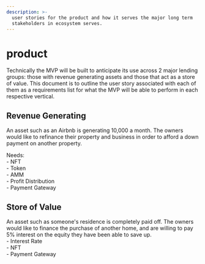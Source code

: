 ```yaml
---
description: >-
  user stories for the product and how it serves the major long term
  stakeholders in ecosystem serves.
---
```


# product

Technically the MVP will be built to anticipate its use across 2 major lending groups: those with revenue generating assets and those that act as a store of value.  This document is to outline the user story associated with each of them as a requirements list for what the MVP will be able to perform in each respective vertical.



## Revenue Generating

An asset such as an Airbnb is generating 10,000 a month.  The owners would like to refinance their property and business in order to afford a down payment on another property. &#x20;

Needs:\
\- NFT\
\- Token\
\- AMM\
\- Profit Distribution \
\- Payment Gateway



## Store of Value

An asset such as someone's residence is completely paid off.  The owners would like to finance the purchase of another home, and are willing to pay 5% interest on the equity they have been able to save up.\
\- Interest Rate\
\- NFT\
\- Payment Gateway
